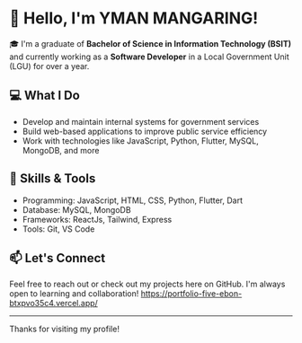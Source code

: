 # 👋 Hello, I'm YMAN MANGARING!

🎓 I'm a graduate of **Bachelor of Science in Information Technology (BSIT)** and currently working as a **Software Developer** in a Local Government Unit (LGU) for over a year.

## 💻 What I Do
- Develop and maintain internal systems for government services
- Build web-based applications to improve public service efficiency
- Work with technologies like JavaScript, Python, Flutter, MySQL, MongoDB, and more

## 🚀 Skills & Tools
- Programming: JavaScript, HTML, CSS, Python, Flutter, Dart
- Database: MySQL, MongoDB
- Frameworks: ReactJs, Tailwind, Express
- Tools: Git, VS Code

## 📫 Let's Connect
Feel free to reach out or check out my projects here on GitHub. I'm always open to learning and collaboration!
https://portfolio-five-ebon-btxpvo35c4.vercel.app/

---

Thanks for visiting my profile!
